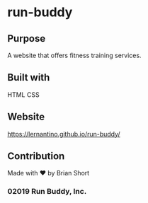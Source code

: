 # run-buddy

## Purpose
A website that offers fitness training services. 

## Built with
HTML
CSS

## Website 
https://lernantino.github.io/run-buddy/

## Contribution
Made with ❤️ by Brian Short

### 02019 Run Buddy, Inc.
